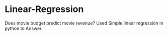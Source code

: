 # Linear-Regression
Does movie budget predict movie revenue? Used Simple linear regression in python to Answer.
